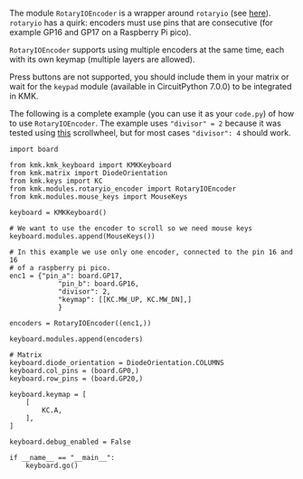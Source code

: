 The module `RotaryIOEncoder` is a wrapper around `rotaryio`  (see [here](https://docs.circuitpython.org/en/latest/shared-bindings/rotaryio/index.html#module-rotaryio)). `rotaryio` has a quirk: encoders must use pins that are consecutive (for example GP16 and GP17 on a Raspberry Pi pico). 

`RotaryIOEncoder` supports using multiple encoders at the same time, each with its own keymap (multiple layers are allowed).

Press buttons are not supported, you should include them in your matrix or wait for the `keypad` module (available in CircuitPython 7.0.0) to be integrated in KMK.

The following is a complete example (you can use it as your `code.py`) of how to use `RotaryIOEncoder`. The example uses `"divisor" = 2` because it was tested using [this](https://www.adafruit.com/product/5001) scrollwheel, but for most cases `"divisor": 4` should work.

```
import board

from kmk.kmk_keyboard import KMKKeyboard
from kmk.matrix import DiodeOrientation
from kmk.keys import KC
from kmk.modules.rotaryio_encoder import RotaryIOEncoder
from kmk.modules.mouse_keys import MouseKeys

keyboard = KMKKeyboard()

# We want to use the encoder to scroll so we need mouse keys
keyboard.modules.append(MouseKeys())

# In this example we use only one encoder, connected to the pin 16 and 16
# of a raspberry pi pico.
enc1 = {"pin_a": board.GP17,
            "pin_b": board.GP16,
            "divisor": 2,
            "keymap": [[KC.MW_UP, KC.MW_DN],]
            }

encoders = RotaryIOEncoder((enc1,))

keyboard.modules.append(encoders)

# Matrix
keyboard.diode_orientation = DiodeOrientation.COLUMNS
keyboard.col_pins = (board.GP0,)
keyboard.row_pins = (board.GP20,)

keyboard.keymap = [
    [
        KC.A,
    ],
]

keyboard.debug_enabled = False

if __name__ == "__main__":
    keyboard.go()
```
